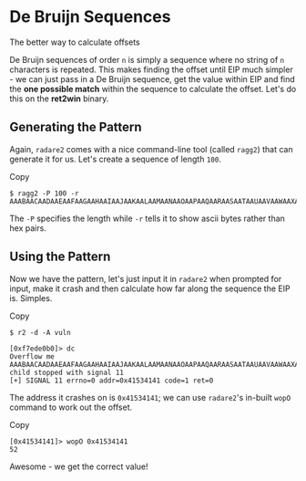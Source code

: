 # De Bruijn Sequences

The better way to calculate offsets

De Bruijn sequences of order `n` is simply a sequence where no string of `n` characters is repeated. This makes finding the offset until EIP much simpler - we can just pass in a De Bruijn sequence, get the value within EIP and find the **one possible match** within the sequence to calculate the offset. Let's do this on the **ret2win** binary.

## Generating the Pattern

Again, `radare2` comes with a nice command-line tool (called `ragg2`) that can generate it for us. Let's create a sequence of length `100`.

Copy

```
$ ragg2 -P 100 -r
AAABAACAADAAEAAFAAGAAHAAIAAJAAKAALAAMAANAAOAAPAAQAARAASAATAAUAAVAAWAAXAAYAAZAAaAAbAAcAAdAAeAAfAAgAAh
```

The `-P` specifies the length while `-r` tells it to show ascii bytes rather than hex pairs.

## Using the Pattern

Now we have the pattern, let's just input it in `radare2` when prompted for input, make it crash and then calculate how far along the sequence the EIP is. Simples.

Copy

```
$ r2 -d -A vuln

[0xf7ede0b0]> dc
Overflow me
AAABAACAADAAEAAFAAGAAHAAIAAJAAKAALAAMAANAAOAAPAAQAARAASAATAAUAAVAAWAAXAAYAAZAAaAAbAAcAAdAAeAAfAAgAAh
child stopped with signal 11
[+] SIGNAL 11 errno=0 addr=0x41534141 code=1 ret=0
```

The address it crashes on is `0x41534141`; we can use `radare2`'s in-built `wopO` command to work out the offset.

Copy

```
[0x41534141]> wopO 0x41534141
52
```

Awesome - we get the correct value!